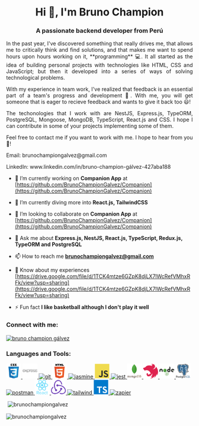 <h1 align="center">Hi 👋, I'm Bruno Champion</h1>
<h3 align="center">A passionate backend developer from Perú</h3>

<p align="justify">In the past year, I've discovered something that really drives me, that allows me to critically think and find solutions, and that makes me want to spend hours upon hours working on it, **programming** 💻. It all started as the idea of building personal projects with technologies like HTML, CSS and JavaScript; but then it developed into a series of ways of solving technological problems.</p>
  
<p align="justify">With my experience in team work, I've realized that feedback is an essential part of a team's progress and development 🚀. With me, you will get someone that is eager to recieve feedback and wants to give it back too 😃!</p>

<p align="justify">The techonologies that I work with are NestJS, Express.js, TypeORM, PostgreSQL, Mongoose, MongoDB, TypeScript, React.js and CSS. I hope I can contribute in some of your projects implementing some of them.</p>

<p align="justify">Feel free to contact me if you want to work with me. I hope to hear from you 🙌!</p>

<p>Email: brunochampiongalvez@gmail.com</p>
<p>LinkedIn: www.linkedin.com/in/bruno-champion-gálvez-427aba188</p>

- 🔭 I’m currently working on **Companion App** at [https://github.com/BrunoChampionGalvez/Companion](https://github.com/BrunoChampionGalvez/Companion)

- 🌱 I’m currently diving more into **React.js, TailwindCSS**

- 👯 I’m looking to collaborate on **Companion App** at [https://github.com/BrunoChampionGalvez/Companion](https://github.com/BrunoChampionGalvez/Companion)

- 💬 Ask me about **Express.js, NestJS, React.js, TypeScript, Redux.js, TypeORM and PostgreSQL**

- 📫 How to reach me **brunochampiongalvez@gmail.com**

- 📄 Know about my experiences [https://drive.google.com/file/d/1TCK4mtze6GZpK8djLX7lWcRefVMhxRFk/view?usp=sharing](https://drive.google.com/file/d/1TCK4mtze6GZpK8djLX7lWcRefVMhxRFk/view?usp=sharing)

- ⚡ Fun fact **I like basketball although I don't play it well**

<h3 align="left">Connect with me:</h3>
<p align="left">
<a href="https://linkedin.com/in/bruno champion gálvez" target="blank"><img align="center" src="https://raw.githubusercontent.com/rahuldkjain/github-profile-readme-generator/master/src/images/icons/Social/linked-in-alt.svg" alt="bruno champion gálvez" height="30" width="40" /></a>
</p>

<h3 align="left">Languages and Tools:</h3>
<p align="left"> <a href="https://www.w3schools.com/css/" target="_blank" rel="noreferrer"> <img src="https://raw.githubusercontent.com/devicons/devicon/master/icons/css3/css3-original-wordmark.svg" alt="css3" width="40" height="40"/> </a> <a href="https://expressjs.com" target="_blank" rel="noreferrer"> <img src="https://raw.githubusercontent.com/devicons/devicon/master/icons/express/express-original-wordmark.svg" alt="express" width="40" height="40"/> </a> <a href="https://git-scm.com/" target="_blank" rel="noreferrer"> <img src="https://www.vectorlogo.zone/logos/git-scm/git-scm-icon.svg" alt="git" width="40" height="40"/> </a> <a href="https://www.w3.org/html/" target="_blank" rel="noreferrer"> <img src="https://raw.githubusercontent.com/devicons/devicon/master/icons/html5/html5-original-wordmark.svg" alt="html5" width="40" height="40"/> </a> <a href="https://jasmine.github.io/" target="_blank" rel="noreferrer"> <img src="https://www.vectorlogo.zone/logos/jasmine/jasmine-icon.svg" alt="jasmine" width="40" height="40"/> </a> <a href="https://developer.mozilla.org/en-US/docs/Web/JavaScript" target="_blank" rel="noreferrer"> <img src="https://raw.githubusercontent.com/devicons/devicon/master/icons/javascript/javascript-original.svg" alt="javascript" width="40" height="40"/> </a> <a href="https://jestjs.io" target="_blank" rel="noreferrer"> <img src="https://www.vectorlogo.zone/logos/jestjsio/jestjsio-icon.svg" alt="jest" width="40" height="40"/> </a> <a href="https://www.mongodb.com/" target="_blank" rel="noreferrer"> <img src="https://raw.githubusercontent.com/devicons/devicon/master/icons/mongodb/mongodb-original-wordmark.svg" alt="mongodb" width="40" height="40"/> </a> <a href="https://nestjs.com/" target="_blank" rel="noreferrer"> <img src="https://raw.githubusercontent.com/devicons/devicon/master/icons/nestjs/nestjs-plain.svg" alt="nestjs" width="40" height="40"/> </a> <a href="https://nodejs.org" target="_blank" rel="noreferrer"> <img src="https://raw.githubusercontent.com/devicons/devicon/master/icons/nodejs/nodejs-original-wordmark.svg" alt="nodejs" width="40" height="40"/> </a> <a href="https://www.postgresql.org" target="_blank" rel="noreferrer"> <img src="https://raw.githubusercontent.com/devicons/devicon/master/icons/postgresql/postgresql-original-wordmark.svg" alt="postgresql" width="40" height="40"/> </a> <a href="https://postman.com" target="_blank" rel="noreferrer"> <img src="https://www.vectorlogo.zone/logos/getpostman/getpostman-icon.svg" alt="postman" width="40" height="40"/> </a> <a href="https://reactjs.org/" target="_blank" rel="noreferrer"> <img src="https://raw.githubusercontent.com/devicons/devicon/master/icons/react/react-original-wordmark.svg" alt="react" width="40" height="40"/> </a> <a href="https://redux.js.org" target="_blank" rel="noreferrer"> <img src="https://raw.githubusercontent.com/devicons/devicon/master/icons/redux/redux-original.svg" alt="redux" width="40" height="40"/> </a> <a href="https://tailwindcss.com/" target="_blank" rel="noreferrer"> <img src="https://www.vectorlogo.zone/logos/tailwindcss/tailwindcss-icon.svg" alt="tailwind" width="40" height="40"/> </a> <a href="https://www.typescriptlang.org/" target="_blank" rel="noreferrer"> <img src="https://raw.githubusercontent.com/devicons/devicon/master/icons/typescript/typescript-original.svg" alt="typescript" width="40" height="40"/> </a> <a href="https://zapier.com" target="_blank" rel="noreferrer"> <img src="https://www.vectorlogo.zone/logos/zapier/zapier-icon.svg" alt="zapier" width="40" height="40"/> </a> </p>

<p>&nbsp;<img align="center" src="https://github-readme-stats.vercel.app/api?username=brunochampiongalvez&show_icons=true&locale=en" alt="brunochampiongalvez" /></p>

<p><img align="center" src="https://github-readme-streak-stats.herokuapp.com/?user=brunochampiongalvez&" alt="brunochampiongalvez" /></p>
